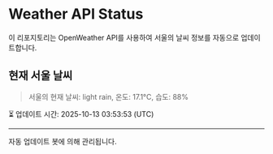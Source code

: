 
# Weather API Status

이 리포지토리는 OpenWeather API를 사용하여 서울의 날씨 정보를 자동으로 업데이트합니다.

## 현재 서울 날씨
> 서울의 현재 날씨: light rain, 온도: 17.1°C, 습도: 88%

⏳ 업데이트 시간: 2025-10-13 03:53:53 (UTC)

---
자동 업데이트 봇에 의해 관리됩니다.
